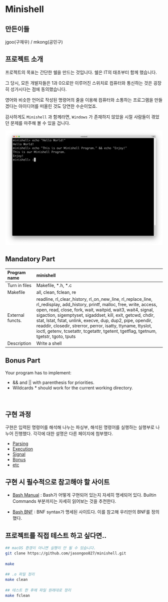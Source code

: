 # Minishell

## 만든이들

jgoo(구재우) / mkong(공민구)

## 프로젝트 소개
프로젝트의 목표는 간단한 쉘을 만드는 것입니다. 쉘은 IT의 태초부터 함께 했습니다.

그 당시, 모든 개발자들은 1과 0으로만 이루어진 스위치로 컴퓨터와 통신하는 것은 굉장히 성가시다는 점에 동의했습니다.

영어와 비슷한 언어로 작성된 명령어의 줄을 이용해 컴퓨터와 소통하는 프로그램을 만들겠다는 아이디어를 떠올린 것도 당연한 수순이었죠.

감사하게도 `Minishell` 과 함께라면, `Windows` 가 존재하지 않았을 시절 사람들이 겪었던 문제를 마주해 볼 수 있을 겁니다.


![Minishell](images/Introduction.png)


## Mandatory Part

| Program name | minishell |
|:-------|:-------|
| Turn in files | Makefile, *.h, *.c |
| Makefile | all, clean, fclean, re |
| External functs. | readline, rl_clear_history, rl_on_new_line, rl_replace_line, rl_redisplay, add_history, printf, malloc, free, write, access, open, read, close, fork, wait, waitpid, wait3, wait4, signal, sigaction, sigemptyset, sigaddset, kill, exit, getcwd, chdir, stat, lstat, fstat, unlink, execve, dup, dup2, pipe, opendir, readdir, closedir, strerror, perror, isatty, ttyname, ttyslot, ioctl, getenv, tcsetattr, tcgetattr, tgetent, tgetflag, tgetnum, tgetstr, tgoto, tputs |
| Description | Write a shell

## Bonus Part
Your program has to implement:
-  && and || with parenthesis for priorities.
-  Wildcards * should work for the current working directory.

<br>

## 구현 과정
구현은 입력된 명령어를 해석해 나누는 파싱부, 해석된 명령어를 실행하는 실행부로 나누어 진행했다. 각각에 대한 설명은 다른 페이지에 첨부했다.

- [Parsing](md/Parsing.md)
- [Execution](md/Execute.md)
- [Signal](md/Signal.md)
- [Bonus](md/Bonus.md)
- [etc](md/etc.md)

## 구현 시 필수적으로 참고해야 할 사이트

- [Bash Manual](https://www.gnu.org/software/bash/manual/bash.html) : Bash가 어떻게 구현되어 있는지 자세히 명세되어 있다. Builtin Commands 부분까지는 자세히 읽어보는 것을 추천한다.

- [Bash BNF](https://cmdse.github.io/pages/appendix/bash-grammar.html) : BNF syntax가 명세된 사이트다. 이를 참고해 우리만의 BNF를 정의했다.



## 프로젝트를 직접 테스트 하고 싶다면..

```sh
## macOS 환경이 아니면 실행이 안 될 수 있습니다. 
git clone https://github.com/jasongoo827/minishell.git

make

## .o 파일 정리
make clean

## 테스트 한 후에 파일 원래대로 정리
make fclean

```
